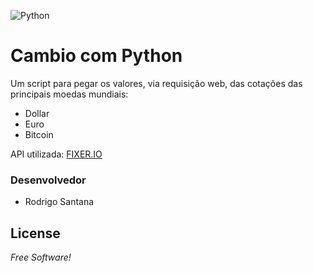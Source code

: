 ![Python](https://www.python.org/static/img/python-logo@2x.png)

# Cambio com Python
Um script para pegar os valores, via requisição web, das cotações das principais moedas mundiais:
  - Dollar
  - Euro
  - Bitcoin

API utilizada: [FIXER.IO](https://fixer.io/)

### Desenvolvedor

 - Rodrigo Santana

License
----
*Free Software!*